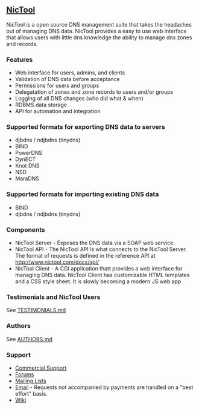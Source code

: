## [NicTool](http://www.nictool.com)

NicTool is a open source DNS management suite that takes the headaches out of managing DNS data.  NicTool provides a easy to use web interface that allows users with little dns knowledge the ability to manage dns zones and records.

### Features

* Web interface for users, admins, and clients
* Validation of DNS data before acceptance
* Permissions for users and groups
* Delegatation of zones and zone records to users and/or groups
* Logging of all DNS changes (who did what & when)
* RDBMS data storage
* API for automation and integration

### Supported formats for exporting DNS data to servers

* djbdns / ndjbdns (tinydns)
* BIND
* PowerDNS
* DynECT
* Knot DNS
* NSD
* MaraDNS

### Supported formats for importing existing DNS data

* BIND
* djbdns / ndjbdns (tinydns)

### Components

* NicTool Server - Exposes the DNS data via a SOAP web service.
* NicTool API - The NicTool API is what connects to the NicTool Server. The format of requests is defined in the reference API at http://www.nictool.com/docs/api/
* NicTool Client - A CGI application thatt provides a web interface for managing DNS data. NicTool Client has customizable HTML templates and a CSS style sheet. It is slowly becoming a modern JS web app

### Testimonials and NicTool Users

See
[TESTIMONIALS.md](https://github.com/msimerson/NicTool/blob/master/TESTIMONIALS.md)

### Authors

See [AUTHORS.md](https://github.com/msimerson/NicTool/blob/master/AUTHORS.md)

### Support

* [Commercial Support](http://www.tnpi.net/cart/index.php/categories/nictool)
* [Forums](http://www.tnpi.net/support/forums/index.php/board,10.0.html)
* [Mailing Lists](https://mail.theartfarm.com/list-archives/?1)
* [Email](mailto:support@nictool.com) - Requests not accompanied by payments are handled on a "best effort" basis.
* [Wiki](https://github.com/msimerson/NicTool/wiki)

